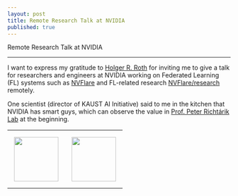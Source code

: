 ```yaml
---
layout: post
title: Remote Research Talk at NVIDIA
published: true
---
```


Remote Research Talk at NVIDIA

---

I want to express my gratitude to [Holger R. Roth](https://www.linkedin.com/in/holger-r-roth-b939a79/) for inviting me to give a talk for researchers and engineers at NVIDIA working on Federated Learning (FL) systems such as [NVFlare](https://developer.nvidia.com/flare) and FL-related research [NVFlare/research](https://github.com/NVIDIA/NVFlare/tree/main/research) remotely.

One scientist (director of KAUST AI Initiative) said to me in the kitchen that NVIDIA has smart guys, which can observe the value in [Prof. Peter Richtárik Lab](https://richtarik.org/) at the beginning.

<table style="text-align:center;">
<tr>
<td style="padding:15px;text-align:center;vertical-align:middle;"> <img height="100px" src="https://burlachenkok.github.io/materials/KAUST-logo.svg"/> </td> 
<td style="padding:15px;text-align:center;vertical-align:middle;"> <img height="100px" src="https://burlachenkok.github.io/materials/Nvidia_logo.svg"/> </td>
</tr>
</table>
